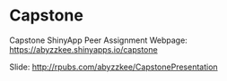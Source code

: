 # Capstone

Capstone ShinyApp Peer Assignment Webpage:
https://abyzzkee.shinyapps.io/capstone

Slide:
http://rpubs.com/abyzzkee/CapstonePresentation
